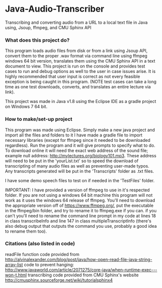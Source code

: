# Java-Audio-Transcriber
Transcribing and converting audio from a URL to a local text file in Java using, Jsoup, ffmpeg, and CMU Sphinx API

### What does this project do? ###

This program loads audio files from disk or from a link using Jsoup API, convert them to the proper .wav format via command line using ffmpeg windows 64 bit version, translates them using the CMU Sphinx API in a text document to view. This project is run on the console and provides test cases to run and debug options as well to the user in case issues arise. It is highly recommended that user input is correct as not every feasible exception is being caught in this program. (NOTE test cases can take a long time as one test downloads, converts, and translates an entire lecture via link).

This project was made in Java v1.8 using the Eclipse IDE as a gradle project on Windows 7 64 bit.
### How to make/set-up project ###

This program was made using Eclipse. Simply make a new java project and import all the files and folders to it I have made a gradle file to import necessary libraries (except for ffmpeg since it needed to be downloaded regardless). Run the program and it will give prompts to specify what to do. To download online it will need the exact web address of the sound file; example null address: http://mylectures.org/biology101.mp3. These address will need to be put in the 'yourList.txt' so to speed the download of transcripting of many audio files as well as preventing user-made typos. Any transcripts generated will be put in the 'Transcripts' folder as .txt files. 

I have some demo speech files to test on if needed in the 'TestFiles' folder. 

IMPORTANT: I have provided a version of ffmpeg to use in it's respected folder. If you are not using a windows 64 bit machine this program will not work as it uses the windows 64 release of ffmpeg. You'll need to download the appropriate version off of https://www.ffmpeg.org/, put the executable in the ffmpeg/bin folder, and try to rename it to ffmpeg.exe if you can. if you can't you'll need to rename the command line prompt in my code at lines 18 in class transcribeInfo and line 147 in class multipleTranscriptInfo (there's also debug output that outputs the command you use, probably a good idea to rename them too).

### Citations (also listed in code) ###

readFile function code provided from http://alvinalexander.com/blog/post/java/how-open-read-file-java-string-array-list
code to prevent hanging: http://www.javaworld.com/article/2071275/core-java/when-runtime-exec---won-t.html
transcribing code provided from CMU Sphinx's website http://cmusphinx.sourceforge.net/wiki/tutorialsphinx4
